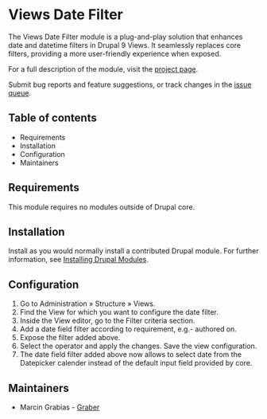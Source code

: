 # Views Date Filter

The Views Date Filter module is a plug-and-play solution that enhances date
and datetime filters in Drupal 9 Views. It seamlessly replaces core filters,
providing a more user-friendly experience when exposed.

For a full description of the module, visit the
[project page](https://www.drupal.org/project/date_filter).

Submit bug reports and feature suggestions, or track changes in the
[issue queue](https://www.drupal.org/project/issues/date_filter).


## Table of contents

- Requirements
- Installation
- Configuration
- Maintainers


## Requirements

This module requires no modules outside of Drupal core.


## Installation

Install as you would normally install a contributed Drupal module. For further
information, see
[Installing Drupal Modules](https://www.drupal.org/docs/extending-drupal/installing-drupal-modules).


## Configuration

1. Go to Administration » Structure » Views.
2. Find the View for which you want to configure the date filter.
3. Inside the View editor, go to the Filter criteria section.
4. Add a date field filter according to requirement, e.g.- authored on.
5. Expose the filter added above.
6. Select the operator and apply the changes. Save the view configuration.
7. The date field filter added above now allows to select date from the
Datepicker calender instead of the default input field provided by core.


## Maintainers

- Marcin Grabias - [Graber](https://www.drupal.org/u/graber)

